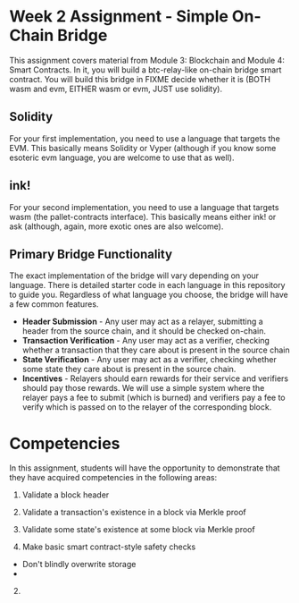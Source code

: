 # Week 2 Assignment - Simple On-Chain Bridge

This assignment covers material from Module 3: Blockchain and Module 4: Smart Contracts.
In it, you will build a btc-relay-like on-chain bridge smart contract.
You will build this bridge in FIXME decide whether it is (BOTH wasm and evm, EITHER wasm or evm, JUST use solidity).

## Solidity

For your first implementation, you need to use a language that targets the EVM.
This basically means Solidity or Vyper (although if you know some esoteric evm language, you are welcome to use that as well).

## ink!

For your second implementation, you need to use a language that targets wasm (the pallet-contracts interface).
This basically means either ink! or ask (although, again, more exotic ones are also welcome).

## Primary Bridge Functionality

The exact implementation of the bridge will vary depending on your language.
There is detailed starter code in each language in this repository to guide you.
Regardless of what language you choose, the bridge will have a few common features.

* **Header Submission** - Any user may act as a relayer, submitting a header from the source chain, and it should be checked on-chain.
* **Transaction Verification** - Any user may act as a verifier, checking whether a transaction that they care about is present in the  source chain
* **State Verification** - Any user may act as a verifier, checking whether some state they care about is present in the source chain.
* **Incentives** - Relayers should earn rewards for their service and verifiers should pay those rewards.
We will use a simple system where the relayer pays a fee to submit (which is burned) and verifiers pay a fee to verify which is passed on to the relayer of the corresponding block.

# Competencies

In this assignment, students will have the opportunity to demonstrate that they have acquired competencies in the following areas:

1. Validate a block header
2. Validate a transaction's existence in a block via Merkle proof
3. Validate some state's existence at some block via Merkle proof


1. Make basic smart contract-style safety checks
  - Don't blindly overwrite storage
  -
2. 
